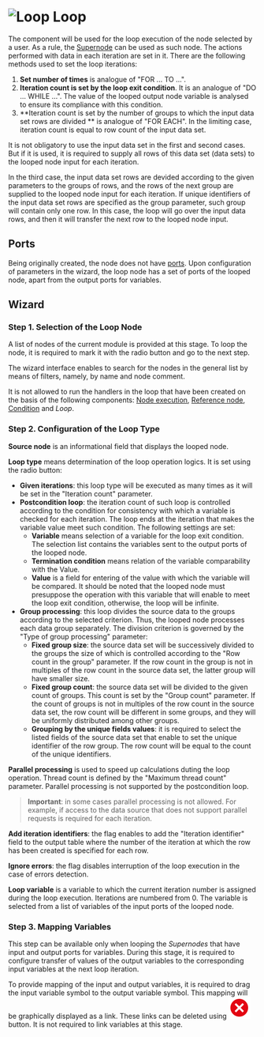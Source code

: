 # ![Loop](../../images/icons/components/loop_default.svg) Loop

The component will be used for the loop execution of the node selected by a user. As a rule, the [Supernode](./submodel.md) can be used as such node. The actions performed with data in each iteration are set in it. There are the following methods used to set the loop iterations:

1. **Set number of times** is analogue of "FOR ... TO ...".
2. **Iteration count is set by the loop exit condition**. It is an analogue of "DO ... WHILE ...". The value of the looped output node variable is analysed to ensure its compliance with this condition.
3. **Iteration count is set by the number of groups to which the input data set rows are divided ** is analogue of "FOR EACH". In the limiting case, iteration count is equal to row count of the input data set.

It is not obligatory to use the input data set in the first and second cases. But if it is used, it is required to supply all rows of this data set (data sets) to the looped node input for each iteration.

In the third case, the input data set rows are devided according to the given parameters to the groups of rows, and the rows of the next group are supplied to the looped node input for each iteration. If unique identifiers of the input data set rows are specified as the group parameter, such group will contain only one row. In this case, the loop will go over the input data rows, and then it will transfer the next row to the looped node input.

## Ports

Being originally created, the node does not have [ports](../../scenario/ports/README.md). Upon configuration of parameters in the wizard, the loop node has a set of ports of the looped node, apart from the output ports for variables.

## Wizard

### Step 1. Selection of the Loop Node

A list of nodes of the current module is provided at this stage. To loop the node, it is required to mark it with the radio button and go to the next step.

The wizard interface enables to search for the nodes in the general list by means of filters, namely, by name and node comment.

It is not allowed to run the handlers in the loop that have been created on the basis of the following components: [Node execution](./execute-node.md), [Reference node](./unit-link.md), [Condition](./condition.md) and *Loop*.

### Step 2. Configuration of the Loop Type

**Source node** is an informational field that displays the looped node.

**Loop type** means determination of the loop operation logics. It is set using the radio button:

* **Given iterations**: this loop type will be executed as many times as it will be set in the "Iteration count" parameter.
* **Postcondition loop**: the iteration count of such loop is controlled according to the condition for consistency with which a variable is checked for each iteration. The loop ends at the iteration that makes the variable value meet such condition. The following settings are set:
   * **Variable** means selection of a variable for the loop exit condition. The selection list contains the variables sent to the output ports of the looped node.
   * **Termination condition** means relation of the variable comparability with the Value.
   * **Value** is a field for entering of the value with which the variable will be compared. It should be noted that the looped node must presuppose the operation with this variable that will enable to meet the loop exit condition, otherwise, the loop will be infinite.
* **Group processing**: this loop divides the source data to the groups according to the selected criterion. Thus, the looped node processes each data group separately. The division criterion is governed by the "Type of group processing" parameter:
   * **Fixed group size**: the source data set will be successively divided to the groups the size of which is controlled according to the "Row count in the group" parameter. If the row count in the group is not in multiples of the row count in the source data set, the latter group will have smaller size.
   * **Fixed group count**: the source data set will be divided to the given count of groups. This count is set by the "Group count" parameter. If the count of groups is not in multiples of the row count in the source data set, the row count will be different in some groups, and they will be uniformly distributed among other groups.
   * **Grouping by the unique fields values**: it is required to select the listed fields of the source data set that enable to set the unique identifier of the row group. The row count will be equal to the count of the unique identifiers.

**Parallel processing** is used to speed up calculations duting the loop operation. Thread count is defined by the "Maximum thread count" parameter. Parallel processing is not supported by the postcondition loop.

> **Important**: in some cases parallel processing is not allowed. For example, if access to the data source that does not support parallel requests is required for each iteration.

**Add iteration identifiers**: the flag enables to add the "Iteration identifier" field to the output table where the number of the iteration at which the row has been created is specified for each row.

**Ignore errors**: the flag disables interruption of the loop execution in the case of errors detection.

**Loop variable** is a variable to which the current iteration number is assigned during the loop execution. Iterations are numbered from 0. The variable is selected from a list of variables of the input ports of the looped node.

### Step 3. Mapping Variables

This step can be available only when looping the *Supernodes* that have input and output ports for variables. During this stage, it is required to configure transfer of values of the output variables to the corresponding input variables at the next loop iteration.

To provide mapping of the input and output variables, it is required to drag the input variable symbol to the output variable symbol. This mapping will be graphically displayed as a link. These links can be deleted using ![Delete link](../../images/icons/link-grid/remove-link_hover.svg) button.
It is not required to link variables at this stage.
